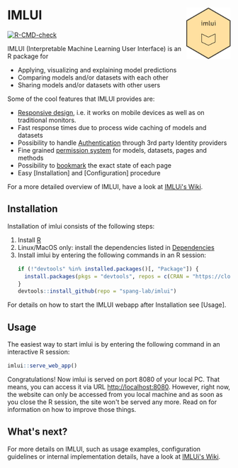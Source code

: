 # IMLUI <img src="man/figures/imlui_logo.png" align="right" width="100"/>

<!-- badges: start -->
[![R-CMD-check](https://github.com/spang-lab/imlui/workflows/R-CMD-check/badge.svg)](https://github.com/spang-lab/imlui/actions)
<!-- badges: end -->

IMLUI (Interpretable Machine Learning User Interface) is an R package for

* Applying, visualizing and explaining model predictions
* Comparing models and/or datasets with each other
* Sharing models and/or datasets with other users

Some of the cool features that IMLUI provides are:

* [Responsive design](https://github.com/spang-lab/imlui/wiki/User-Interface), i.e. it works on mobile devices as well as on traditional monitors.
* Fast response times due to process wide caching of models and datasets
* Possibility to handle [Authentication](articles/Authentication.Rmd) through 3rd party Identity providers
* Fine grained [permission system](https://github.com/spang-lab/imlui/wiki/Authentication#internal-authorization) for models, datasets, pages and methods
* Possibility to [bookmark](https://github.com/spang-lab/imlui/wiki/Bookmarking) the exact state of each page
* Easy [Installation] and [Configuration] procedure

For a more detailed overview of IMLUI, have a look at [IMLUi's Wiki](https://github.com/spang-lab/imlui/wiki).

## Installation

Installation of imlui consists of the following steps:

1. Install [R](https://cran.r-project.org/)
2. Linux/MacOS only: install the dependencies listed in [Dependencies](https://github.com/spang-lab/imlui/wiki/Installation#dependencies)
3. Install imlui by entering the following commands in an R session:
   ```R
   if (!"devtools" %in% installed.packages()[, "Package"]) {
     install.packages(pkgs = "devtools", repos = c(CRAN = "https://cloud.r-project.org"))
   }
   devtools::install_github(repo = "spang-lab/imlui")
   ```

For details on how to start the IMLUI webapp after Installation see [Usage].

## Usage

The easiest way to start imlui is by entering the following command in an interactive R session:

```R
imlui::serve_web_app()
```

Congratulations! Now imlui is served on port 8080 of your local PC. That means, you can access it via URL <http://localhost:8080>. However, right now, the website can only be accessed from you local machine and as soon as you close the R session, the site won't be served any more. Read on for information on how to improve those things.

## What's next?

For more details on IMLUI, such as usage examples, configuration guidelines or internal implementation details, have a look at [IMLUi's Wiki](https://github.com/spang-lab/imlui/wiki).
